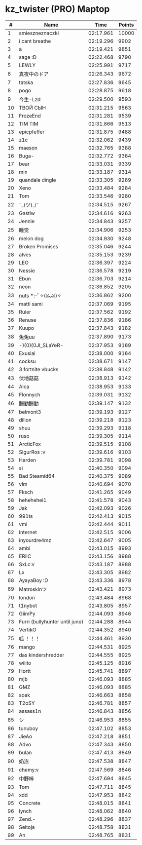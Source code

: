# kz_twister (PRO) Maptop

|  # | Name | Time | Points |
|-------------- | -------------- | -------------- | -------------- | 
| 1 | smieszneznaczki | 02:17.961 | 10000 | 
| 2 | i cant breathe | 02:19.296 | 9902 | 
| 3 | a | 02:19.421 | 9851 | 
| 4 | sage :D | 02:22.468 | 9790 | 
| 5 | LEWLY | 02:25.991 | 9717 | 
| 6 | 真夜中のドア | 02:26.343 | 9672 | 
| 7 | tatska | 02:27.836 | 9645 | 
| 8 | pogo | 02:28.875 | 9618 | 
| 9 | 今生-Lzd | 02:29.500 | 9593 | 
| 10 | ТВОЙ СЫН | 02:31.215 | 9563 | 
| 11 | FrozeEnd | 02:31.281 | 9539 | 
| 12 | TIM TIM | 02:31.866 | 9513 | 
| 13 | epicpfeffer | 02:31.875 | 9488 | 
| 14 | z1c | 02:32.062 | 9439 | 
| 15 | maeson | 02:32.765 | 9388 | 
| 16 | Buga- | 02:32.772 | 9364 | 
| 17 | bear | 02:33.031 | 9339 | 
| 18 | min | 02:33.187 | 9314 | 
| 19 | quandale dingle | 02:33.305 | 9289 | 
| 20 | Xeno | 02:33.484 | 9284 | 
| 21 | Tom | 02:33.546 | 9280 | 
| 22 | ¯\_(ツ)_/¯ | 02:34.515 | 9267 | 
| 23 | Gastiw | 02:34.616 | 9263 | 
| 24 | Jennie | 02:34.843 | 9257 | 
| 25 | 睡觉 | 02:34.906 | 9253 | 
| 26 | melon dog | 02:34.930 | 9248 | 
| 27 | Broken Promises | 02:35.046 | 9244 | 
| 28 | alves | 02:35.153 | 9239 | 
| 29 | LEO | 02:36.397 | 9224 | 
| 30 | Nessie | 02:36.578 | 9219 | 
| 31 | Ebun | 02:36.703 | 9214 | 
| 32 | neon | 02:36.852 | 9205 | 
| 33 | nuts *:･ﾟ✧(ꈍᴗꈍ)✧ | 02:36.862 | 9200 | 
| 34 | matti sami | 02:37.069 | 9195 | 
| 35 | Ruler | 02:37.562 | 9192 | 
| 36 | Renuse | 02:37.836 | 9186 | 
| 37 | Kuupo | 02:37.843 | 9182 | 
| 38 | 兔兔uu | 02:37.890 | 9173 | 
| 39 | -}{0}{0JI_SLaYeR- | 02:37.953 | 9169 | 
| 40 | Exusiai | 02:38.000 | 9164 | 
| 41 | cocksu | 02:38.671 | 9147 | 
| 42 | 3 fortnite vbucks | 02:38.848 | 9142 | 
| 43 | 伏地菇菇 | 02:38.913 | 9142 | 
| 44 | Alca | 02:38.953 | 9133 | 
| 45 | Flonnych | 02:39.031 | 9132 | 
| 46 | 酬勤酬勤 | 02:39.147 | 9132 | 
| 47 | belmont3 | 02:39.193 | 9127 | 
| 48 | dillon | 02:39.218 | 9123 | 
| 49 | shuu | 02:39.293 | 9118 | 
| 50 | ruso | 02:39.305 | 9114 | 
| 51 | ArcticFox | 02:39.515 | 9108 | 
| 52 | SigurRos :v | 02:39.616 | 9103 | 
| 53 | Harden | 02:39.781 | 9098 | 
| 54 | si | 02:40.350 | 9094 | 
| 55 | Bad Steamid64 | 02:40.375 | 9089 | 
| 56 | vlm | 02:40.694 | 9070 | 
| 57 | Fksch | 02:41.265 | 9049 | 
| 58 | hehehehei1 | 02:41.578 | 9043 | 
| 59 | Jak | 02:42.093 | 9026 | 
| 60 | 991ts | 02:42.413 | 9015 | 
| 61 | vmi | 02:42.444 | 9011 | 
| 62 | internet | 02:42.515 | 9006 | 
| 63 | inyourdre4mz | 02:42.647 | 9005 | 
| 64 | ambi | 02:43.015 | 8993 | 
| 65 | ERiiC | 02:43.156 | 8988 | 
| 66 | SxLc:v | 02:43.187 | 8988 | 
| 67 | Lx | 02:43.305 | 8982 | 
| 68 | AyayaBoy :D | 02:43.336 | 8978 | 
| 69 | Matroskinツ | 02:43.421 | 8973 | 
| 70 | london | 02:43.484 | 8968 | 
| 71 | t1nybot | 02:43.805 | 8957 | 
| 72 | GiimPy | 02:44.093 | 8946 | 
| 73 | Furri (bullyhunter until june) | 02:44.288 | 8944 | 
| 74 | VertikO | 02:44.352 | 8940 | 
| 75 | 呱 ！！！ | 02:44.461 | 8930 | 
| 76 | mango | 02:44.531 | 8925 | 
| 77 | das kindershredder | 02:44.555 | 8925 | 
| 78 | wilito | 02:45.125 | 8916 | 
| 79 | Hortt | 02:45.741 | 8897 | 
| 80 | mjb | 02:46.093 | 8885 | 
| 81 | GMZ | 02:46.093 | 8885 | 
| 82 | soak | 02:46.663 | 8858 | 
| 83 | T2oSY | 02:46.781 | 8857 | 
| 84 | assass1n | 02:46.843 | 8856 | 
| 85 | シ | 02:46.953 | 8855 | 
| 86 | tunuboy | 02:47.102 | 8853 | 
| 87 | JieAo | 02:47.218 | 8851 | 
| 88 | Advo | 02:47.343 | 8850 | 
| 89 | bulan | 02:47.413 | 8849 | 
| 90 | 奶冻 | 02:47.538 | 8847 | 
| 91 | chemy:v | 02:47.569 | 8846 | 
| 92 | 中野梓 | 02:47.694 | 8845 | 
| 93 | Tom | 02:47.711 | 8845 | 
| 94 | xdd | 02:47.953 | 8842 | 
| 95 | Concrete | 02:48.015 | 8841 | 
| 96 | lynch | 02:48.062 | 8840 | 
| 97 | Zend.- | 02:48.296 | 8837 | 
| 98 | Seitoja | 02:48.758 | 8831 | 
| 99 | An | 02:48.765 | 8831 | 

